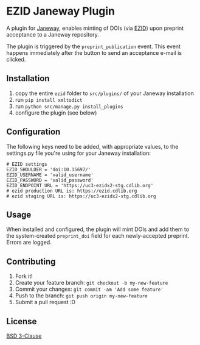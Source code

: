 # EZID Janeway Plugin

A plugin for [Janeway](https://janeway.systems/), enables minting of DOIs (via [EZID](https://ezid.cdlib.org/)) upon preprint acceptance to a Janeway repository.

The plugin is triggered by the `preprint_publication` event. This event happens immediately after the button to send an acceptance e-mail is clicked.

## Installation

1. copy the entire `ezid` folder to `src/plugins/` of your Janeway installation
2. run `pip install xmltodict`
3. run `python src/manage.py install_plugins`
4. configure the plugin (see below)

## Configuration

The following keys need to be added, with appropriate values, to the settings.py file you're using for your Janeway installation:

```
# EZID settings
EZID_SHOULDER = 'doi:10.15697/'
EZID_USERNAME = 'valid_username'
EZID_PASSWORD = 'valid_password'
EZID_ENDPOINT_URL = 'https://uc3-ezidx2-stg.cdlib.org'
# ezid production URL is: https://ezid.cdlib.org
# ezid staging URL is: https://uc3-ezidx2-stg.cdlib.org
```

## Usage

When installed and configured, the plugin will mint DOIs and add them to the system-created `preprint_doi` field for each newly-accepted preprint. Errors are logged.

## Contributing

1. Fork it!
2. Create your feature branch: `git checkout -b my-new-feature`
3. Commit your changes: `git commit -am 'Add some feature'`
4. Push to the branch: `git push origin my-new-feature`
5. Submit a pull request :D

## License

[BSD 3-Clause](LICENSE)
